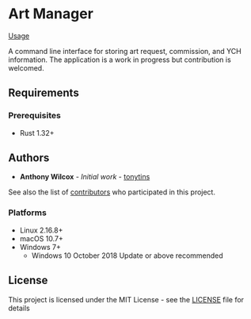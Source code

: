 # Art Manager

[Usage](Usage.md)

A command line interface for storing art request, commission, and YCH information. The application is a work in progress but contribution is welcomed.

## Requirements

### Prerequisites

- Rust 1.32+

## Authors

- **Anthony Wilcox** - _Initial work_ - [tonytins](https://github.com/tonytins)

See also the list of [contributors](https://github.com/tonytins/citylimits/contributors) who participated in this project.

### Platforms

- Linux 2.16.8+
- macOS 10.7+
- Windows 7+
    - Windows 10 October 2018 Update or above recommended
	
## License

This project is licensed under the MIT License - see the [LICENSE](LICENSE) file for details